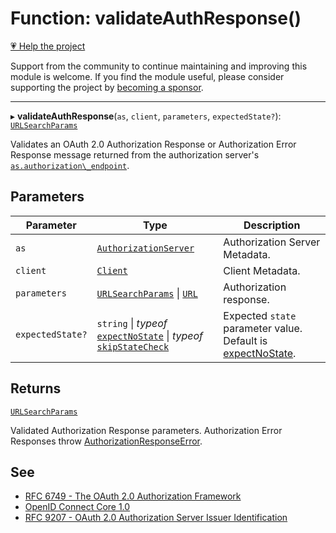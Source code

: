 # Function: validateAuthResponse()

[💗 Help the project](https://github.com/sponsors/panva)

Support from the community to continue maintaining and improving this module is welcome. If you find the module useful, please consider supporting the project by [becoming a sponsor](https://github.com/sponsors/panva).

***

▸ **validateAuthResponse**(`as`, `client`, `parameters`, `expectedState?`): [`URLSearchParams`](https://developer.mozilla.org/docs/Web/API/URLSearchParams)

Validates an OAuth 2.0 Authorization Response or Authorization Error Response message returned
from the authorization server's
[`as.authorization\_endpoint`](../interfaces/AuthorizationServer.md#authorization_endpoint).

## Parameters

| Parameter | Type | Description |
| ------ | ------ | ------ |
| `as` | [`AuthorizationServer`](../interfaces/AuthorizationServer.md) | Authorization Server Metadata. |
| `client` | [`Client`](../interfaces/Client.md) | Client Metadata. |
| `parameters` | [`URLSearchParams`](https://developer.mozilla.org/docs/Web/API/URLSearchParams) \| [`URL`](https://developer.mozilla.org/docs/Web/API/URL) | Authorization response. |
| `expectedState?` | `string` \| *typeof* [`expectNoState`](../variables/expectNoState.md) \| *typeof* [`skipStateCheck`](../variables/skipStateCheck.md) | Expected `state` parameter value. Default is [expectNoState](../variables/expectNoState.md). |

## Returns

[`URLSearchParams`](https://developer.mozilla.org/docs/Web/API/URLSearchParams)

Validated Authorization Response parameters. Authorization Error Responses throw
  [AuthorizationResponseError](../classes/AuthorizationResponseError.md).

## See

 - [RFC 6749 - The OAuth 2.0 Authorization Framework](https://www.rfc-editor.org/rfc/rfc6749.html#section-4.1.2)
 - [OpenID Connect Core 1.0](https://openid.net/specs/openid-connect-core-1_0-errata2.html#CodeFlowAuth)
 - [RFC 9207 - OAuth 2.0 Authorization Server Issuer Identification](https://www.rfc-editor.org/rfc/rfc9207.html)
